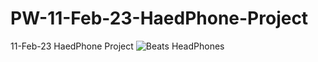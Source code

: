 # PW-11-Feb-23-HaedPhone-Project
11-Feb-23 HaedPhone Project
![Beats HeadPhones](https://user-images.githubusercontent.com/83975832/218824480-4b5f6e6b-2799-4683-bb36-9fff7a3b9d79.png)
